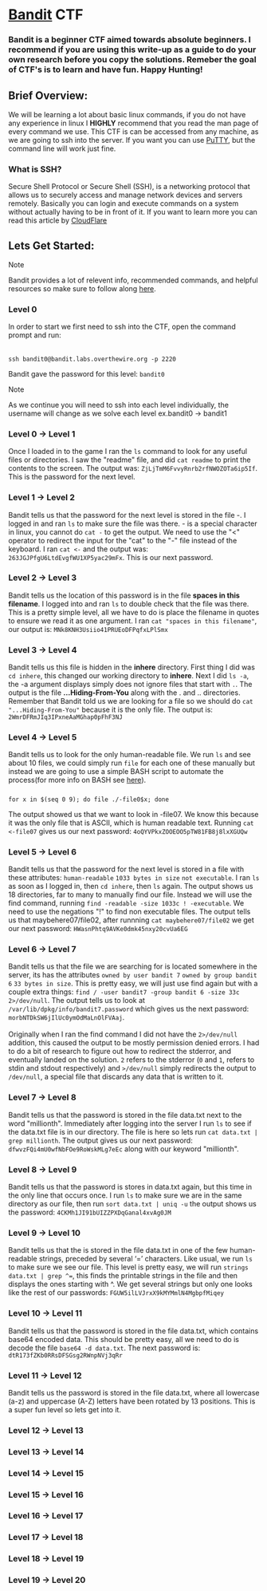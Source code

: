 # [Bandit](https://overthewire.org/wargames/bandit/) CTF
### Bandit is a beginner CTF aimed towards absolute beginners. I recommend if you are using this write-up as a guide to do your own research before you copy the solutions. Remeber the goal of CTF's is to learn and have fun. Happy Hunting!
## Brief Overview:
We will be learning a lot about basic linux commands, if you do not have any experience in linux I **HIGHLY** recommend that you read the man page of every command we use. This CTF is can be accessed from any machine, as we are going to ssh into the server. If you want you can use [PuTTY](https://www.chiark.greenend.org.uk/~sgtatham/putty/latest.html), but the command line will work just fine.
### What is SSH?
Secure Shell Protocol or Secure Shell (SSH), is a networking protocol that allows us to securely access and manage network devices and servers remotely. Basically you can login and execute commands on a system without actually having to be in front of it. If you want to learn more you can read this article by [CloudFlare](https://www.cloudflare.com/learning/access-management/what-is-ssh/)
## Lets Get Started:
>[!NOTE]
>Bandit provides a lot of relevent info, recommended commands, and helpful resources so make sure to follow along [here](https://overthewire.org/wargames/bandit/).
### Level 0
In order to start we first need to ssh into the CTF, open the command prompt and run: <br> 
######
    ssh bandit0@bandit.labs.overthewire.org -p 2220
Bandit gave the password for this level: `bandit0` <br>
>[!NOTE]
>As we continue you will need to ssh into each level individually, the username will change as we solve each level ex.bandit0 -> bandit1 
### Level 0 -> Level 1
Once I loaded in to the game I ran the `ls` command to look for any useful files or directories. I saw the "readme" file, and did `cat readme` to print the contents to the screen. The output was: `ZjLjTmM6FvvyRnrb2rfNWOZOTa6ip5If`. This is the password for the next level.
### Level 1 -> Level 2
Bandit tells us that the password for the next level is stored in the file -. I logged in and ran `ls` to make sure the file was there. - is a special character in linux, you cannot do `cat -` to get the output. We need to use the "<" operator to redirect the input for the "cat" to the "-" file instead of the keyboard. I ran `cat <-` and the output was: `263JGJPfgU6LtdEvgfWU1XP5yac29mFx`. This is our next password.
### Level 2 -> Level 3
Bandit tells us the location of this password is in the file **spaces in this filename**. I logged into and ran `ls` to double check that the file was there. This is a pretty simple level, all we have to do is place the filename in quotes to ensure we read it as one argument. I ran `cat "spaces in this filename"`, our output is: `MNk8KNH3Usiio41PRUEoDFPqfxLPlSmx`
### Level 3 -> Level 4
Bandit tells us this file is hidden in the **inhere** directory. First thing I did was `cd inhere`, this changed our working directory to **inhere**. Next I did `ls -a`, the -a argument displays simply does not ignore files that start with `.`. The output is the file **...Hiding-From-You** along with the . and .. directories. Remember that Bandit told us we are looking for a file so we should do `cat "...Hiding-From-You"` because it is the only file. The output is: `2WmrDFRmJIq3IPxneAaMGhap0pFhF3NJ`
### Level 4 -> Level 5
Bandit tells us to look for the only human-readable file. We run `ls` and see about 10 files, we could simply run `file` for each one of these manually but instead we are going to use a simple BASH script to automate the process(for more info on BASH see [here](https://www.geeksforgeeks.org/bash-scripting-introduction-to-bash-and-bash-scripting/)). 
#####
    for x in $(seq 0 9); do file ./-file0$x; done 
The output showed us that we want to look in -file07. We know this because it was the only file that is ASCII, which is human readable text. Running `cat <-file07` gives us our next password: `4oQYVPkxZOOEOO5pTW81FB8j8lxXGUQw`
### Level 5 -> Level 6
Bandit tells us that the password for the next level is stored in a file with these attributes: `human-readable` `1033 bytes in size` `not executable`. I ran `ls` as soon as I logged in, then `cd inhere`, then `ls` again. The output shows us 18 directories, far to many to manually find our file. Instead we will use the find command, running `find -readable -size 1033c ! -executable`. We need to use the negations "!" to find non executable files. The output tells us that maybehere07/file02, after runnning `cat maybehere07/file02` we get our next password: `HWasnPhtq9AVKe0dmk45nxy20cvUa6EG`
### Level 6 -> Level 7
Bandit tells us that the file we are searching for is located somewhere in the server, its has the attributes `owned by user bandit 7` `owned by group bandit 6` `33 bytes in size`. This is pretty easy, we will just use find again but with a couple extra things: `find / -user bandit7 -group bandit 6 -size 33c 2>/dev/null`. The output tells us to look at `/var/lib/dpkg/info/bandit7.password` which gives us the next password: `morbNTDkSW6jIlUc0ymOdMaLnOlFVAaj`. <br> <br>
Originally when I ran the find command I did not have the `2>/dev/null` addition, this caused the output to be mostly permission denied errors. I had to do a bit of research to figure out how to redirect the stderror, and eventually landed on the solution. `2` refers to the stderror (`0` and `1`, refers to stdin and stdout respectively) and `>/dev/null` simply redirects the output to `/dev/null`, a special file that discards any data that is written to it.
### Level 7 -> Level 8
Bandit tells us that the password is stored in the file data.txt next to the word "millionth". Immediately after logging into the server I run `ls` to see if the data.txt file is in our directory. The file is here so lets run `cat data.txt | grep millionth`. The output gives us our next password: `dfwvzFQi4mU0wfNbFOe9RoWskMLg7eEc` along with our keyword "millionth". 
### Level 8 -> Level 9
Bandit tells us that the password is stores in data.txt again, but this time in the only line that occurs once. I run `ls` to make sure we are in the same directory as our file, then run `sort data.txt | uniq -u` the output shows us the password: `4CKMh1JI91bUIZZPXDqGanal4xvAg0JM`
### Level 9 -> Level 10
Bandit tells us that the is stored in the file data.txt in one of the few human-readable strings, preceded by several ‘=’ characters. Like usual, we run `ls` to make sure we see our file. This level is pretty easy, we will run `strings data.txt | grep ^=`, this finds the printable strings in the file and then displays the ones starting with ^. We get several strings but only one looks like the rest of our passwords: `FGUW5ilLVJrxX9kMYMmlN4MgbpfMiqey`
### Level 10 -> Level 11
Bandit tells us that the password is stored in the file data.txt, which contains base64 encoded data. This should be pretty easy, all we need to do is decode the file `base64 -d data.txt`. The next password is: `dtR173fZKb0RRsDFSGsg2RWnpNVj3qRr`
### Level 11 -> Level 12
Bandit tells us the password is stored in the file data.txt, where all lowercase (a-z) and uppercase (A-Z) letters have been rotated by 13 positions. This is a super fun level so lets get into it. 
### Level 12 -> Level 13
### Level 13 -> Level 14
### Level 14 -> Level 15
### Level 15 -> Level 16
### Level 16 -> Level 17
### Level 17 -> Level 18
### Level 18 -> Level 19
### Level 19 -> Level 20
